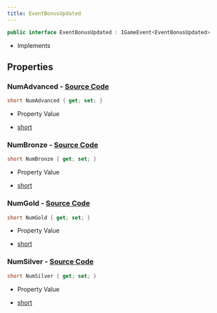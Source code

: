 ```yaml
---
title: EventBonusUpdated
---
```


```csharp
public interface EventBonusUpdated : IGameEvent<EventBonusUpdated>
```

- Implements

## Properties

### **NumAdvanced** - [Source Code](https://github.com/swiftly-solution/swiftlys2/blob/main/managed/src/SwiftlyS2.Generated/GameEvents/Interfaces/EventBonusUpdated.cs#L21)

```csharp
short NumAdvanced { get; set; }
```

- Property Value

- [short](https://learn.microsoft.com/dotnet/api/system.int16)

### **NumBronze** - [Source Code](https://github.com/swiftly-solution/swiftlys2/blob/main/managed/src/SwiftlyS2.Generated/GameEvents/Interfaces/EventBonusUpdated.cs#L26)

```csharp
short NumBronze { get; set; }
```

- Property Value

- [short](https://learn.microsoft.com/dotnet/api/system.int16)

### **NumGold** - [Source Code](https://github.com/swiftly-solution/swiftlys2/blob/main/managed/src/SwiftlyS2.Generated/GameEvents/Interfaces/EventBonusUpdated.cs#L36)

```csharp
short NumGold { get; set; }
```

- Property Value

- [short](https://learn.microsoft.com/dotnet/api/system.int16)

### **NumSilver** - [Source Code](https://github.com/swiftly-solution/swiftlys2/blob/main/managed/src/SwiftlyS2.Generated/GameEvents/Interfaces/EventBonusUpdated.cs#L31)

```csharp
short NumSilver { get; set; }
```

- Property Value

- [short](https://learn.microsoft.com/dotnet/api/system.int16)

